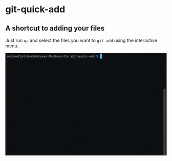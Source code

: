 # git-quick-add

## A shortcut to adding your files

Just run `qa` and select the files you want to `git add` using the interactive menu.

![Video demonstrating use of `qa`](assets/example.gif)

